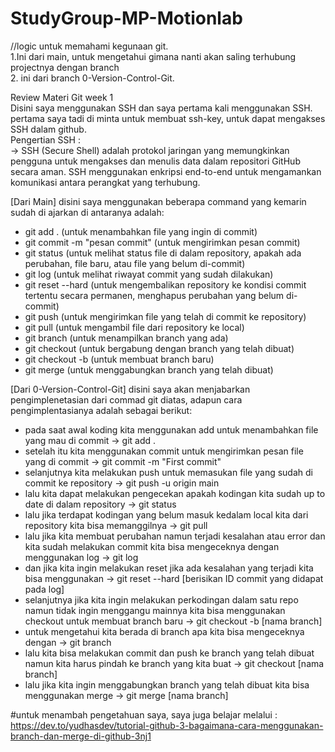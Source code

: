 # StudyGroup-MP-Motionlab

//logic untuk memahami kegunaan git.\
1.Ini dari main, untuk mengetahui gimana nanti akan saling terhubung projectnya dengan branch\
2. ini dari branch 0-Version-Control-Git.
   
 Review Materi Git week 1\
Disini saya menggunakan SSH dan saya pertama kali menggunakan SSH. pertama saya tadi di minta untuk membuat ssh-key, untuk dapat mengakses SSH dalam github.\
Pengertian SSH :\
-> SSH (Secure Shell) adalah protokol jaringan yang memungkinkan pengguna untuk mengakses dan menulis data dalam repositori GitHub secara aman. SSH menggunakan enkripsi end-to-end untuk mengamankan komunikasi antara perangkat yang terhubung.
 
[Dari Main]
disini saya menggunakan beberapa command yang kemarin sudah di ajarkan di antaranya adalah:
- git add . (untuk menambahkan file yang ingin di commit)
- git commit -m "pesan commit" (untuk mengirimkan pesan commit)
- git status (untuk melihat status file di dalam repository, apakah ada perubahan, file baru, atau file yang belum  di-commit)
- git log (untuk melihat riwayat commit yang sudah dilakukan) 
- git reset --hard (untuk mengembalikan repository ke kondisi commit tertentu secara permanen, menghapus perubahan yang belum di-commit)
- git push (untuk mengirimkan file yang telah di commit ke repository)
- git pull (untuk mengambil file dari repository ke local)
- git branch (untuk menampilkan branch yang ada)
- git checkout (untuk bergabung dengan branch yang telah dibuat)
- git checkout -b (untuk membuat branch baru)
- git merge (untuk menggabungkan branch yang telah dibuat)


[Dari  0-Version-Control-Git]
disini saya akan menjabarkan pengimplenetasian dari commad git diatas, adapun cara pengimplentasianya adalah sebagai berikut:
- pada saat awal koding kita menggunakan add untuk menambahkan file yang mau di commit
    -> git add .
- setelah itu kita menggunakan commit untuk mengirimkan pesan file yang di commit
    -> git commit -m "First commit"
- selanjutnya kita melakukan push untuk memasukan file yang sudah di commit ke repository
    -> git push -u origin main
- lalu kita dapat melakukan pengecekan apakah kodingan kita sudah up to date di dalam repository
    -> git status
- lalu jika terdapat kodingan yang belum masuk kedalam local kita dari repository kita bisa memanggilnya 
    -> git pull
- lalu jika kita membuat perubahan namun terjadi kesalahan atau error dan kita sudah melakukan commit kita bisa mengeceknya dengan menggunakan log
    -> git log 
- dan jika kita ingin melakukan reset jika ada kesalahan yang terjadi kita bisa menggunakan
    -> git reset --hard [berisikan ID commit yang didapat pada log]
- selanjutnya jika kita ingin melakukan perkodingan dalam satu repo namun tidak ingin menggangu mainnya kita bisa menggunakan checkout untuk membuat branch baru
    -> git checkout -b [nama branch]
- untuk mengetahui kita berada di branch apa kita bisa mengeceknya dengan
    -> git branch
- lalu kita bisa melakukan commit dan push ke branch yang telah dibuat namun kita harus pindah ke branch yang kita buat
    -> git checkout [nama branch]
- lalu jika kita ingin menggabungkan branch yang telah dibuat kita bisa menggunakan merge
    -> git merge [nama branch]

#untuk menambah pengetahuan saya, saya juga belajar melalui :
https://dev.to/yudhasdev/tutorial-github-3-bagaimana-cara-menggunakan-branch-dan-merge-di-github-3nj1